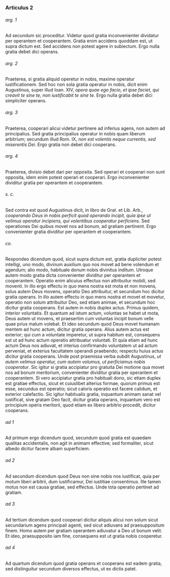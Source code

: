 ### Articulus 2

###### arg. 1
Ad secundum sic proceditur. Videtur quod gratia inconvenienter dividatur per operantem et cooperantem. Gratia enim accidens quoddam est, ut supra dictum est. Sed accidens non potest agere in subiectum. Ergo nulla gratia debet dici operans.

###### arg. 2
Praeterea, si gratia aliquid operetur in nobis, maxime operatur iustificationem. Sed hoc non sola gratia operatur in nobis, dicit enim Augustinus, super illud Ioan. XIV, *opera quae ego facio, et ipse faciet, qui creavit te sine te, non iustificabit te sine te*. Ergo nulla gratia debet dici simpliciter operans.

###### arg. 3
Praeterea, cooperari alicui videtur pertinere ad inferius agens, non autem ad principalius. Sed gratia principalius operatur in nobis quam liberum arbitrium; secundum illud Rom. IX, *non est volentis neque currentis, sed miserentis Dei*. Ergo gratia non debet dici cooperans.

###### arg. 4
Praeterea, divisio debet dari per opposita. Sed operari et cooperari non sunt opposita, idem enim potest operari et cooperari. Ergo inconvenienter dividitur gratia per operantem et cooperantem.

###### s. c.
Sed contra est quod Augustinus dicit, in libro de Grat. et Lib. Arb., *cooperando Deus in nobis perficit quod operando incipit, quia ipse ut velimus operatur incipiens, qui volentibus cooperatur perficiens*. Sed operationes Dei quibus movet nos ad bonum, ad gratiam pertinent. Ergo convenienter gratia dividitur per operantem et cooperantem.

###### co.
Respondeo dicendum quod, sicut supra dictum est, gratia dupliciter potest intelligi, uno modo, divinum auxilium quo nos movet ad bene volendum et agendum; alio modo, habituale donum nobis divinitus inditum. Utroque autem modo gratia dicta convenienter dividitur per operantem et cooperantem. Operatio enim alicuius effectus non attribuitur mobili, sed moventi. In illo ergo effectu in quo mens nostra est mota et non movens, solus autem Deus movens, operatio Deo attribuitur, et secundum hoc dicitur gratia operans. In illo autem effectu in quo mens nostra et movet et movetur, operatio non solum attribuitur Deo, sed etiam animae, et secundum hoc dicitur gratia cooperans. Est autem in nobis duplex actus. Primus quidem, interior voluntatis. Et quantum ad istum actum, voluntas se habet ut mota, Deus autem ut movens, et praesertim cum voluntas incipit bonum velle quae prius malum volebat. Et ideo secundum quod Deus movet humanam mentem ad hunc actum, dicitur gratia operans. Alius autem actus est exterior; qui cum a voluntate imperetur, ut supra habitum est, consequens est ut ad hunc actum operatio attribuatur voluntati. Et quia etiam ad hunc actum Deus nos adiuvat, et interius confirmando voluntatem ut ad actum perveniat, et exterius facultatem operandi praebendo; respectu huius actus dicitur gratia cooperans. Unde post praemissa verba subdit Augustinus, *ut autem velimus operatur, cum autem volumus, ut perficiamus nobis cooperatur*. Sic igitur si gratia accipiatur pro gratuita Dei motione qua movet nos ad bonum meritorium, convenienter dividitur gratia per operantem et cooperantem. Si vero accipiatur gratia pro habituali dono, sic etiam duplex est gratiae effectus, sicut et cuiuslibet alterius formae, quorum primus est esse, secundus est operatio; sicut caloris operatio est facere calidum, et exterior calefactio. Sic igitur habitualis gratia, inquantum animam sanat vel iustificat, sive gratam Deo facit, dicitur gratia operans, inquantum vero est principium operis meritorii, quod etiam ex libero arbitrio procedit, dicitur cooperans.

###### ad 1
Ad primum ergo dicendum quod, secundum quod gratia est quaedam qualitas accidentalis, non agit in animam effective; sed formaliter, sicut albedo dicitur facere albam superficiem.

###### ad 2
Ad secundum dicendum quod Deus non sine nobis nos iustificat, quia per motum liberi arbitrii, dum iustificamur, Dei iustitiae consentimus. Ille tamen motus non est causa gratiae, sed effectus. Unde tota operatio pertinet ad gratiam.

###### ad 3
Ad tertium dicendum quod cooperari dicitur aliquis alicui non solum sicut secundarium agens principali agenti, sed sicut adiuvans ad praesuppositum finem. Homo autem per gratiam operantem adiuvatur a Deo ut bonum velit. Et ideo, praesupposito iam fine, consequens est ut gratia nobis cooperetur.

###### ad 4
Ad quartum dicendum quod gratia operans et cooperans est eadem gratia, sed distinguitur secundum diversos effectus, ut ex dictis patet.

